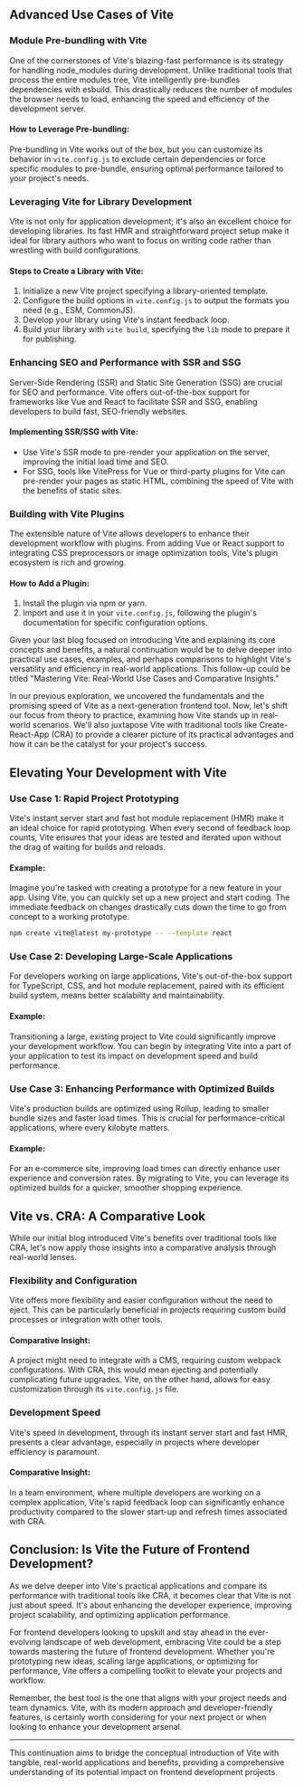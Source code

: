 ## Advanced Use Cases of Vite

### Module Pre-bundling with Vite

One of the cornerstones of Vite's blazing-fast performance is its strategy for handling node_modules during development. Unlike traditional tools that process the entire modules tree, Vite intelligently pre-bundles dependencies with esbuild. This drastically reduces the number of modules the browser needs to load, enhancing the speed and efficiency of the development server.

#### How to Leverage Pre-bundling:

Pre-bundling in Vite works out of the box, but you can customize its behavior in `vite.config.js` to exclude certain dependencies or force specific modules to pre-bundle, ensuring optimal performance tailored to your project's needs.

### Leveraging Vite for Library Development

Vite is not only for application development; it's also an excellent choice for developing libraries. Its fast HMR and straightforward project setup make it ideal for library authors who want to focus on writing code rather than wrestling with build configurations.

#### Steps to Create a Library with Vite:

1.  Initialize a new Vite project specifying a library-oriented template.
2.  Configure the build options in `vite.config.js` to output the formats you need (e.g., ESM, CommonJS).
3.  Develop your library using Vite's instant feedback loop.
4.  Build your library with `vite build`, specifying the `lib` mode to prepare it for publishing.

### Enhancing SEO and Performance with SSR and SSG

Server-Side Rendering (SSR) and Static Site Generation (SSG) are crucial for SEO and performance. Vite offers out-of-the-box support for frameworks like Vue and React to facilitate SSR and SSG, enabling developers to build fast, SEO-friendly websites.

#### Implementing SSR/SSG with Vite:

- Use Vite's SSR mode to pre-render your application on the server, improving the initial load time and SEO.
- For SSG, tools like VitePress for Vue or third-party plugins for Vite can pre-render your pages as static HTML, combining the speed of Vite with the benefits of static sites.

### Building with Vite Plugins

The extensible nature of Vite allows developers to enhance their development workflow with plugins. From adding Vue or React support to integrating CSS preprocessors or image optimization tools, Vite's plugin ecosystem is rich and growing.

#### How to Add a Plugin:

1.  Install the plugin via npm or yarn.
2.  Import and use it in your `vite.config.js`, following the plugin's documentation for specific configuration options.

Given your last blog focused on introducing Vite and explaining its core concepts and benefits, a natural continuation would be to delve deeper into practical use cases, examples, and perhaps comparisons to highlight Vite's versatility and efficiency in real-world applications. This follow-up could be titled "Mastering Vite: Real-World Use Cases and Comparative Insights."

In our previous exploration, we uncovered the fundamentals and the promising speed of Vite as a next-generation frontend tool. Now, let's shift our focus from theory to practice, examining how Vite stands up in real-world scenarios. We'll also juxtapose Vite with traditional tools like Create-React-App (CRA) to provide a clearer picture of its practical advantages and how it can be the catalyst for your project's success.

## Elevating Your Development with Vite

### Use Case 1: Rapid Project Prototyping

Vite's instant server start and fast hot module replacement (HMR) make it an ideal choice for rapid prototyping. When every second of feedback loop counts, Vite ensures that your ideas are tested and iterated upon without the drag of waiting for builds and reloads.

#### Example:

Imagine you're tasked with creating a prototype for a new feature in your app. Using Vite, you can quickly set up a new project and start coding. The immediate feedback on changes drastically cuts down the time to go from concept to a working prototype.

```bash
npm create vite@latest my-prototype -- --template react
```

### Use Case 2: Developing Large-Scale Applications

For developers working on large applications, Vite's out-of-the-box support for TypeScript, CSS, and hot module replacement, paired with its efficient build system, means better scalability and maintainability.

#### Example:

Transitioning a large, existing project to Vite could significantly improve your development workflow. You can begin by integrating Vite into a part of your application to test its impact on development speed and build performance.

### Use Case 3: Enhancing Performance with Optimized Builds

Vite's production builds are optimized using Rollup, leading to smaller bundle sizes and faster load times. This is crucial for performance-critical applications, where every kilobyte matters.

#### Example:

For an e-commerce site, improving load times can directly enhance user experience and conversion rates. By migrating to Vite, you can leverage its optimized builds for a quicker, smoother shopping experience.

## Vite vs. CRA: A Comparative Look

While our initial blog introduced Vite's benefits over traditional tools like CRA, let's now apply those insights into a comparative analysis through real-world lenses.

### Flexibility and Configuration

Vite offers more flexibility and easier configuration without the need to eject. This can be particularly beneficial in projects requiring custom build processes or integration with other tools.

#### Comparative Insight:

A project might need to integrate with a CMS, requiring custom webpack configurations. With CRA, this would mean ejecting and potentially complicating future upgrades. Vite, on the other hand, allows for easy customization through its `vite.config.js` file.

### Development Speed

Vite's speed in development, through its instant server start and fast HMR, presents a clear advantage, especially in projects where developer efficiency is paramount.

#### Comparative Insight:

In a team environment, where multiple developers are working on a complex application, Vite's rapid feedback loop can significantly enhance productivity compared to the slower start-up and refresh times associated with CRA.

## Conclusion: Is Vite the Future of Frontend Development?

As we delve deeper into Vite's practical applications and compare its performance with traditional tools like CRA, it becomes clear that Vite is not just about speed. It's about enhancing the developer experience, improving project scalability, and optimizing application performance.

For frontend developers looking to upskill and stay ahead in the ever-evolving landscape of web development, embracing Vite could be a step towards mastering the future of frontend development. Whether you're prototyping new ideas, scaling large applications, or optimizing for performance, Vite offers a compelling toolkit to elevate your projects and workflow.

Remember, the best tool is the one that aligns with your project needs and team dynamics. Vite, with its modern approach and developer-friendly features, is certainly worth considering for your next project or when looking to enhance your development arsenal.

---

This continuation aims to bridge the conceptual introduction of Vite with tangible, real-world applications and benefits, providing a comprehensive understanding of its potential impact on frontend development projects.
